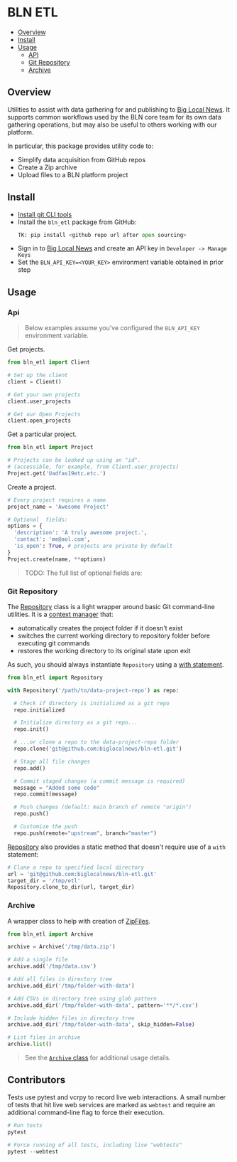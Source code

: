 # BLN ETL

- [Overview](#overview)
- [Install](#install)
- [Usage](#usage)
  - [API](#api)
  - [Git Repository](#git-repository)
  - [Archive](#archive)

## Overview

Utilities to assist with data gathering for and publishing to [Big Local News][].
It supports common workflows used by the BLN core team for its own data
gathering operations, but may also be useful to others working with our
platform.

In particular, this package provides utility code to:

- Simplify data acquisition from GitHub repos
- Create a Zip archive
- Upload files to a BLN platform project

## Install

* [Install git CLI tools](https://git-scm.com/downloads)
* Install the `bln_etl` package from GitHub:
  ```python
  TK: pip install <github repo url after open sourcing>
  ```
* Sign in to [Big Local News][] and create an API key in `Developer -> Manage Keys`
* Set the `BLN_API_KEY=<YOUR_KEY>` environment variable obtained in prior step

## Usage

### Api

> Below examples assume you've configured the `BLN_API_KEY` environment
> variable.

Get projects.

```python
from bln_etl import Client

# Set up the client
client = Client()

# Get your own projects
client.user_projects

# Get our Open Projects
client.open_projects
```

Get a particular project.

```python
from bln_etl import Project

# Projects can be looked up using an "id".
# (accessible, for example, from Client.user_projects)
Project.get('Uadfas19etc.etc.')
```

Create a project.

```python
# Every project requires a name
project_name = 'Awesome Project'

# Optional  fields:
options = {
  'description': 'A truly awesome project.',
  'contact': 'me@aol.com',
  'is_open': True, # projects are private by default
}
Project.create(name, **options)
```

> TODO: The full list of optional fields are:

### Git Repository

The [Repository][] class is a light wrapper around basic Git command-line
utilities. It is a [context manager][] that:

  - automatically creates the project folder if it doesn't exist
  - switches the current working directory to repository folder before executing git commands
  - restores the working directory to its original state upon exit

As such, you should always instantiate `Repository` using a [with statement][].

```python
from bln_etl import Repository

with Repository('/path/to/data-project-repo') as repo:

  # Check if directory is initialized as a git repo
  repo.initialized

  # Initialize directory as a git repo...
  repo.init()

  # ...or clone a repo to the data-project-repo folder
  repo.clone('git@github.com:biglocalnews/bln-etl.git')

  # Stage all file changes
  repo.add()

  # Commit staged changes (a commit message is required)
  message = "Added some code"
  repo.commit(message)

  # Push changes (default: main branch of remote "origin")
  repo.push()

  # Customize the push
  repo.push(remote="upstream", branch="master")
```

[Repository][] also provides a static method that doesn't require use of a
`with` statement:

```python
# Clone a repo to specified local directory
url = 'git@github.com:biglocalnews/bln-etl.git'
target_dir = '/tmp/etl'
Repository.clone_to_dir(url, target_dir)
```


### Archive

A wrapper class to help with creation of [ZipFiles][].

[ZipFiles]: https://docs.python.org/3/library/zipfile.html#zipfile.ZipFile.getinfo

```python
from bln_etl import Archive

archive = Archive('/tmp/data.zip')

# Add a single file
archive.add('/tmp/data.csv')

# Add all files in directory tree
archive.add_dir('/tmp/folder-with-data')

# Add CSVs in directory tree using glob pattern
archive.add_dir('/tmp/folder-with-data', pattern='**/*.csv')

# Include hidden files in directory tree
archive.add_dir('/tmp/folder-with-data', skip_hidden=False)

# List files in archive
archive.list()
```

> See the [`Archive` class][] for additional usage details.

[`Archive` class]: https://github.com/biglocalnews/bln-etl/blob/1cc80233d79b9ec9d091f8b46fd27510c8b59ec4/bln_etl/archive.py#L8
[Big Local News]: https://biglocalnews.org
[context manager]: https://docs.python.org/3/reference/datamodel.html#context-managers
[repository]: https://github.com/biglocalnews/bln-etl/blob/1491e328025466a33339e861aefc5235c32cefb3/bln_etl/repository.py#L6
[with statement]: https://docs.python.org/3/reference/compound_stmts.html#with

## Contributors

Tests use pytest and vcrpy to record live web interactions. A small number of tests
that hit live web services are marked as `webtest` and require an
additional command-line flag to force their execution.

```python
# Run tests
pytest

# Force running of all tests, including live "webtests"
pytest --webtest
```
